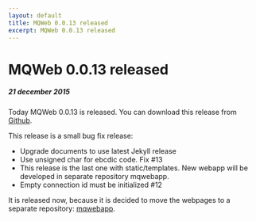 ```yaml
---
layout: default
title: MQWeb 0.0.13 released
excerpt: MQWeb 0.0.13 released
---
```

MQWeb 0.0.13 released
=====================

##### 21 december 2015

Today MQWeb 0.0.13 is released. You can download this release from
[Github](https://github.com/fbraem/mqweb/releases/tag/v0.0.13).

This release is a small bug fix release:

  - Upgrade documents to use latest Jekyll release
  - Use unsigned char for ebcdic code. Fix #13
  - This release is the last one with static/templates.
    New webapp will be developed in separate repository mqwebapp.
  - Empty connection id must be initialized #12

It is released now, because it is decided to move the webpages to
a separate repository: [mqwebapp](https://github.com/fbraem/mqwebapp).
